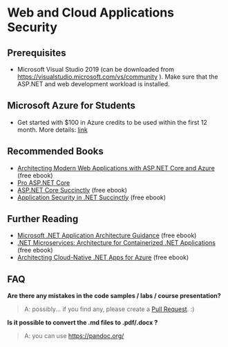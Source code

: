 # Web and Cloud Applications Security

## Prerequisites
- Microsoft Visual Studio 2019 (can be downloaded from https://visualstudio.microsoft.com/vs/community ). Make sure that the ASP.NET and web development workload is installed.

## Microsoft Azure for Students
- Get started with $100 in Azure credits to be used within the first 12 month. More details: [link](https://azure.microsoft.com/en-us/free/students/)

## Recommended Books
- [Architecting Modern Web Applications with ASP.NET Core and Azure](https://dotnet.microsoft.com/learn/aspnet/architecture) (free ebook)
- [Pro ASP.NET Core](https://www.apress.com/us/book/9781484254394)
- [ASP.NET Core Succinctly](https://www.syncfusion.com/succinctly-free-ebooks/asp-net-core-3-1-succinctly) (free ebook)
- [Application Security in .NET Succinctly](https://www.syncfusion.com/succinctly-free-ebooks/application-security-in-net-succinctly) (free ebook)

## Further Reading
- [Microsoft .NET Application Architecture Guidance](https://www.microsoft.com/net/learn/architecture) (free ebook)
- [.NET Microservices: Architecture for Containerized .NET Applications](https://dotnet.microsoft.com/learn/aspnet/microservices-architecture) (free ebook)
- [Architecting Cloud-Native .NET Apps for Azure](https://dotnet.microsoft.com/learn/azure/architecture) (free ebook)

## FAQ

**Are there any mistakes in the code samples / labs / course presentation?**

>A: possibly... if you find any, please create a [Pull Request](https://help.github.com/articles/about-pull-requests/). :)

**Is it possible to convert the .md files to .pdf/.docx ?**

>A: you can use https://pandoc.org/
